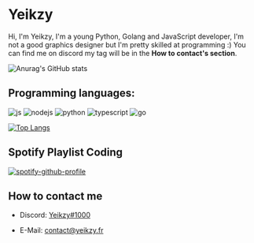 # Yeikzy
Hi, I'm Yeikzy, I'm a young Python, Golang and JavaScript developer, I'm not a good graphics designer but I'm pretty skilled at programming :) You can find me on discord my tag will be in the **How to contact's section**.

![Anurag's GitHub stats](https://github-readme-stats.vercel.app/api?username=yeikzy&show_icons=true&theme=tokyonight)

## Programming languages:
<p>
  <img alt="js" src="https://img.shields.io/badge/-Javascript-FFEE00?style=flat-square&logo=javascript&logoColor=black" />
  <img alt="nodejs" src="https://img.shields.io/badge/-NodeJS-43853D?style=flat-square&logo=Node.js&logoColor=white" />
  <img alt="python" src="https://img.shields.io/badge/-Python-3771a2?style=flat-square&logo=python&logoColor=white" />
  <img alt="typescript" src="https://img.shields.io/badge/-TypeScript-3178c6?style=flat-square&logo=typescript&logoColor=white" />
  <img alt="go" src="https://img.shields.io/badge/-Golang-2dbcaf?style=flat-square&logo=go&logoColor=white" />
</p>

[![Top Langs](https://github-readme-stats.vercel.app/api/top-langs/?username=yeikzy&show_icons=true&theme=tokyonight&layout=compact)](https://github.com/yeikzy/github-readme-stats)

## Spotify Playlist Coding

[![spotify-github-profile](https://spotify-github-profile.vercel.app/api/view?uid=0g8COXxoKdhULMQzwcMQjI?si=ecbd595c30b34983&cover_image=true&theme=novatorem)](https://spotify-github-profile.vercel.app/api/view?uid=0g8COXxoKdhULMQzwcMQjI?si=ecbd595c30b34983&redirect=true)

## How to contact me
- Discord: [Yeikzy#1000](https://discord.gg/W7cY7FH)

- E-Mail: contact@yeikzy.fr
